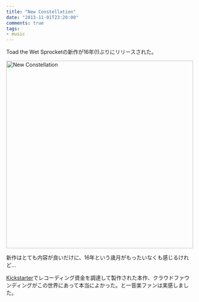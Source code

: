 ```yaml
---
title: "New Constellation"
date: "2013-11-01T23:20:00"
comments: true
tags: 
- music
---
```


Toad the Wet Sprocketの新作が16年(!)ぶりにリリースされた。

<!--more-->

<a href="http://www.amazon.co.jp/New-Constellation-Toad-Wet-Sprocket/dp/B00ELE8EW2%3FSubscriptionId%3D0AVSM5SVKRWTFMG7ZR82%26tag%3Dhikarock-22%26linkCode%3Dxm2%26camp%3D2025%26creative%3D165953%26creativeASIN%3DB00ELE8EW2" target="_blank" title="New Constellation"><img src="https://images-na.ssl-images-amazon.com/images/I/51ppB4Se1fL.jpg" width="500" height="500" alt="New Constellation" /></a>

新作はとても内容が良いだけに、16年という歳月がもったいなくも感じるけれど...

[Kickstarter](http://www.kickstarter.com/projects/toadthewetsprocket/new-studio-album-from-toad-the-wet-sprocket)でレコーディング資金を調達して製作された本作、クラウドファウンディングがこの世界にあって本当によかった。と一音楽ファンは実感しました。

